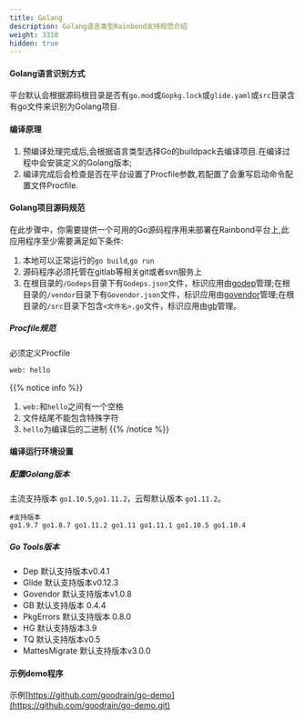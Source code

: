 ```yaml
---
title: Golang
description: Golang语言类型Rainbond支持规范介绍
weight: 3310
hidden: true
---
```


#### Golang语言识别方式
平台默认会根据源码根目录是否有`go.mod`或`Gopkg.lock`或`glide.yaml`或`src`目录含有go文件来识别为Golang项目.

#### 编译原理

1. 预编译处理完成后,会根据语言类型选择Go的buildpack去编译项目.在编译过程中会安装定义的Golang版本;
2. 编译完成后会检查是否在平台设置了Procfile参数,若配置了会重写启动命令配置文件Procfile.

#### Golang项目源码规范

在此步骤中，你需要提供一个可用的Go源码程序用来部署在Rainbond平台上,此应用程序至少需要满足如下条件:

1. 本地可以正常运行的`go build`,`go run`
2. 源码程序必须托管在gitlab等相关git或者svn服务上
3. 在根目录的`/Godeps`目录下有`Godeps.json`文件，标识应用由[godep](https://devcenter.heroku.com/articles/go-dependencies-via-godep)管理;在根目录的`/vendor`目录下有`Govendor.json`文件，标识应用由[govendor](https://devcenter.heroku.com/articles/go-dependencies-via-govendor)管理;在根目录的`/src`目录下包含`<文件名>.go`文件，标识应用由[gb](https://devcenter.heroku.com/articles/go-dependencies-via-gb)管理。

##### Procfile规范

必须定义Procfile

```bash
web: hello
```

{{% notice info %}}
1. `web:`和`hello`之间有一个空格
2. 文件结尾不能包含特殊字符
3. `hello`为编译后的二进制
{{% /notice %}}

#### 编译运行环境设置

##### 配置Golang版本

主流支持版本 `go1.10.5`,`go1.11.2`，云帮默认版本 `go1.11.2`。

```
#支持版本 
go1.9.7 go1.8.7 go1.11.2 go1.11 go1.11.1 go1.10.5 go1.10.4
```

##### Go Tools版本

- Dep
  默认支持版本v0.4.1
- Glide
  默认支持版本v0.12.3
- Govendor
  默认支持版本v1.0.8
- GB
  默认支持版本 0.4.4
- PkgErrors
  默认支持版本 0.8.0
- HG
  默认支持版本3.9
- TQ 
  默认支持版本v0.5
- MattesMigrate
  默认支持版本v3.0.0

#### 示例demo程序

示例[https://github.com/goodrain/go-demo](https://github.com/goodrain/go-demo.git)
